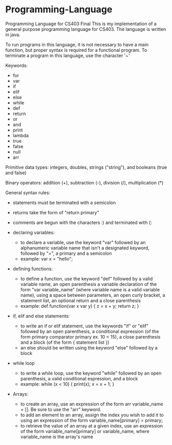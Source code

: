 # Programming-Language
Programming Language for CS403 Final
This is my implementation of a general purpose programming language for CS403.
The language is written in java. 

To run programs in this language, it is not necessary to have a main function, but proper syntax is required for a functional program. To terminate a program in this language, use the character '~'

Keywords:
- for
- var
- if
- elif
- else
- while
- def
- return
- or
- and
- print
- lambda
- true
- false
- null
- arr

Primitive data types:
integers, doubles, strings ("string"), and booleans (true and false)

Binary operators:
addition (+), subtraction (-), division (/), multiplication (*)

General syntax rules:
- statements must be terminated with a semicolon

- returns take the form of "return primary"

- comments are begun with the characters :) and terminated with (:

- declaring variables:
	- to declare a variable, use the keyword "var" followed by an alphanumeric variable name that isn't a designated keyword, followed by "=", a primary and a semicolon
	- example: var x = "hello";

- defining functions:
	- to define a function, use the keyword "def" followed by a valid variable name, an open parenthesis a variable declaration of the form "var variable_name" (where variable name is a valid variable name), using a space between parameters, an open curly bracket, a statement list, an optional return and a close parenthesis
	- example:
		def function(var x var y) {
			z = x + y;
			return z;
		}

- if, elif and else statements:
	- to write an if or elif statement, use the keywords "if" or "elif" followed by an open parenthesis, a conditional expression (of the form primary comparator primary ex. 10 < 15), a close parenthesis and a block (of the form { statement list })
	- an else should be written using the keyword "else" followed by a block
	
- while loop
	- to write a while loop, use the keyword "while" followed by an open parenthesis, a valid conditional espression, and a block
	- example:
		while (x < 10) {
			print(x);
			x = x + 1;
		}

- Arrays:
	- to create an array, use an expression of the form arr variable_name = []. Be sure to use the "arr" keyword.
	- to add an element to an array, assign the index you wish to add it to using an expression of the form 
		variable_name[primary] = primary;
	- to retrieve the value of an array at a given index, use an expression of the form variable_name[primary] or variable_name, where variable_name is the array's name
